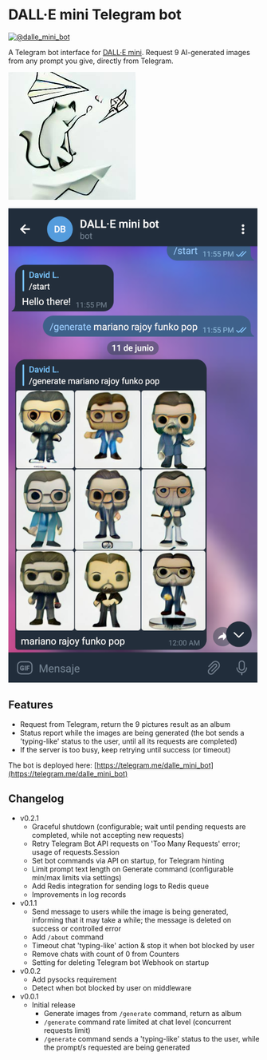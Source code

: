 # DALL·E mini Telegram bot

[![@dalle_mini_bot](https://img.shields.io/badge/Telegram%20Bot-@dalle_mini_bot-blue?logo=telegram&style=plastic)](https://telegram.me/dalle_mini_bot)

A Telegram bot interface for [DALL·E mini](https://github.com/borisdayma/dalle-mini).
Request 9 AI-generated images from any prompt you give, directly from Telegram.

![Bot logo, generated by DALL·E mini with the prompt "a cat playing with a paper plane"](docs/bot-logo.jpg)

[![Telegram Bot screenshot](docs/Telegram-DalleMiniBot-screenshot.png)](https://telegram.me/dalle_mini_bot)

## Features

- Request from Telegram, return the 9 pictures result as an album
- Status report while the images are being generated (the bot sends a 'typing-like' status to the user, until all its requests are completed)
- If the server is too busy, keep retrying until success (or timeout)

The bot is deployed here: [https://telegram.me/dalle_mini_bot](https://telegram.me/dalle_mini_bot)

## Changelog

- v0.2.1
  - Graceful shutdown (configurable; wait until pending requests are completed, while not accepting new requests)
  - Retry Telegram Bot API requests on 'Too Many Requests' error; usage of requests.Session
  - Set bot commands via API on startup, for Telegram hinting
  - Limit prompt text length on Generate command (configurable min/max limits via settings)
  - Add Redis integration for sending logs to Redis queue
  - Improvements in log records
- v0.1.1
  - Send message to users while the image is being generated, informing that it may take a while; the message is deleted on success or controlled error
  - Add `/about` command
  - Timeout chat 'typing-like' action & stop it when bot blocked by user
  - Remove chats with count of 0 from Counters
  - Setting for deleting Telegram bot Webhook on startup
- v0.0.2
  - Add pysocks requirement
  - Detect when bot blocked by user on middleware
- v0.0.1
  - Initial release
    - Generate images from `/generate` command, return as album
    - `/generate` command rate limited at chat level (concurrent requests limit)
    - `/generate` command sends a 'typing-like' status to the user, while the prompt/s requested are being generated
